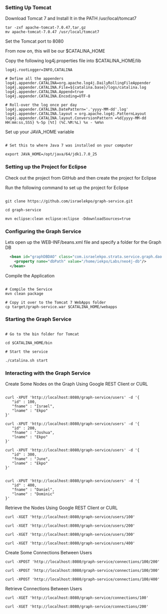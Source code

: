 ### Setting Up Tomcat ###
Download Tomcat 7 and Install It in the PATH /usr/local/tomcat7

```shell
tar -zxf apache-tomcat-7.0.47.tar.gz
mv apache-tomcat-7.0.47 /usr/local/tomcat7
```

Set the Tomcat port to 8080

From now on, this will be our $CATALINA_HOME

Copy the following log4j.properties file into $CATALINA_HOME/lib

```
log4j.rootLogger=INFO,CATALINA

# Define all the appenders
log4j.appender.CATALINA=org.apache.log4j.DailyRollingFileAppender
log4j.appender.CATALINA.File=${catalina.base}/logs/catalina.log
log4j.appender.CATALINA.Append=true
log4j.appender.CATALINA.Encoding=UTF-8

# Roll-over the log once per day
log4j.appender.CATALINA.DatePattern='.'yyyy-MM-dd'.log'
log4j.appender.CATALINA.layout = org.apache.log4j.PatternLayout
log4j.appender.CATALINA.layout.ConversionPattern =%d{yyyy-MM-dd HH:mm:ss,SSS} %-5p [%t] (%C.%M:%L) %x - %m%n

```

Set up your JAVA_HOME variable

```shell

# Set this to where Java 7 was installed on your computer

export JAVA_HOME=/opt/java/64/jdk1.7.0_25

```
### Setting up the Project for Eclipse ###

Check out the project from GitHub and then create the project for Eclipse

Run the following command to set up the project for Eclipse

```shell

git clone https://github.com/israelekpo/graph-service.git

cd graph-service

mvn eclipse:clean eclipse:eclipse -DdownloadSources=true

```

### Configuring the Graph Service ###

Lets open up the WEB-INF/beans.xml file and specify a folder for the Graph DB

```xml
  <bean id="graphDBDAO" class="com.israelekpo.strata.service.graph.dao.GraphDBDAOImpl" >
    <property name="dbPath" value="/home/iekpo/Labs/neo4j-db"/>
  </bean>
```



Compile the Application

```

# Compile the Service
mvn clean package

# Copy it over to the Tomcat 7 WebApps folder
cp target/graph-service.war $CATALINA_HOME/webapps

```

### Starting the Graph Service ###

```

# Go to the bin folder for Tomcat

cd $CATALINA_HOME/bin

# Start the service

./catalina.sh start

```

### Interacting with the Graph Service ###

Create Some Nodes on the Graph Using Google REST Client or CURL

```shell

curl -XPUT 'http://localhost:8080/graph-service/users' -d '{
   "id" : 100,
   "fname" : "Israel",
   "lname" : "Ekpo"
}'

curl -XPUT 'http://localhost:8080/graph-service/users' -d '{
   "id" : 200,
   "fname" : "Joshua",
   "lname" : "Ekpo"
}'

curl -XPUT 'http://localhost:8080/graph-service/users' -d '{
   "id" : 300,
   "fname" : "June",
   "lname" : "Ekpo"
}'


curl -XPUT 'http://localhost:8080/graph-service/users' -d '{
   "id" : 400,
   "fname" : "Daniel",
   "lname" : "Dominic"
}'

```

Retrieve the Nodes Using Google REST Client or CURL

```
curl -XGET 'http://localhost:8080/graph-service/users/100'

curl -XGET 'http://localhost:8080/graph-service/users/200'

curl -XGET 'http://localhost:8080/graph-service/users/300'

curl -XGET 'http://localhost:8080/graph-service/users/400'

```


Create Some Connections Between Users

```
curl -XPOST 'http://localhost:8080/graph-service/connections/100/200'

curl -XPOST 'http://localhost:8080/graph-service/connections/100/300'

curl -XPOST 'http://localhost:8080/graph-service/connections/100/400'

```


Retrieve Connections Between Users

```
curl -XGET 'http://localhost:8080/graph-service/connections/100'

curl -XGET 'http://localhost:8080/graph-service/connections/200'

```
